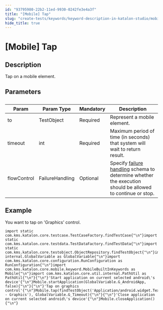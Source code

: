 ```yaml
---
id: "93795980-22b2-11ed-9930-0242fe3e4a3f"
title: "[Mobile] Tap"
slug: "create-tests/keywords/keyword-description-in-katalon-studio/mobile-keywords/mobile-tap"
hide_title: true
---
```


# <a id="id_0" class="anchor_top_offset"/><a id="ariaid-title1" class="anchor_top_offset"/>[Mobile] Tap


## <a id="id_0__id_1" class="anchor_top_offset"/>Description

              
<p xmlns="http://www.w3.org/1999/xhtml" className="p">Tap on a mobile element.</p> 
      

## <a id="id_0__id_2" class="anchor_top_offset"/>Parameters

              
<table xmlns="http://www.w3.org/1999/xhtml" className="table anchor_top_offset" id="id_0__decc3a80-c328-4d88-8024-5913da1565d9"><caption /><thead className="thead"><tr className><th className="entry anchor_top_offset" id="id_0__decc3a80-c328-4d88-8024-5913da1565d9__entry__1">Param</th><th className="entry anchor_top_offset" id="id_0__decc3a80-c328-4d88-8024-5913da1565d9__entry__2">Param Type</th><th className="entry anchor_top_offset" id="id_0__decc3a80-c328-4d88-8024-5913da1565d9__entry__3">Mandatory</th><th className="entry anchor_top_offset" id="id_0__decc3a80-c328-4d88-8024-5913da1565d9__entry__4">Description</th></tr></thead><tbody className="tbody"><tr className><td className="entry" headers="id_0__decc3a80-c328-4d88-8024-5913da1565d9__entry__1 id_0__decc3a80-c328-4d88-8024-5913da1565d9__entry__2 id_0__decc3a80-c328-4d88-8024-5913da1565d9__entry__3 id_0__decc3a80-c328-4d88-8024-5913da1565d9__entry__4 ">to</td><td className="entry" headers="id_0__decc3a80-c328-4d88-8024-5913da1565d9__entry__1 id_0__decc3a80-c328-4d88-8024-5913da1565d9__entry__2 id_0__decc3a80-c328-4d88-8024-5913da1565d9__entry__3 id_0__decc3a80-c328-4d88-8024-5913da1565d9__entry__4 ">TestObject</td><td className="entry" headers="id_0__decc3a80-c328-4d88-8024-5913da1565d9__entry__1 id_0__decc3a80-c328-4d88-8024-5913da1565d9__entry__2 id_0__decc3a80-c328-4d88-8024-5913da1565d9__entry__3 id_0__decc3a80-c328-4d88-8024-5913da1565d9__entry__4 ">Required</td><td className="entry" headers="id_0__decc3a80-c328-4d88-8024-5913da1565d9__entry__1 id_0__decc3a80-c328-4d88-8024-5913da1565d9__entry__2 id_0__decc3a80-c328-4d88-8024-5913da1565d9__entry__3 id_0__decc3a80-c328-4d88-8024-5913da1565d9__entry__4 ">Represent a mobile element.</td></tr><tr className><td className="entry" headers="id_0__decc3a80-c328-4d88-8024-5913da1565d9__entry__1 id_0__decc3a80-c328-4d88-8024-5913da1565d9__entry__2 id_0__decc3a80-c328-4d88-8024-5913da1565d9__entry__3 id_0__decc3a80-c328-4d88-8024-5913da1565d9__entry__4 ">timeout</td><td className="entry" headers="id_0__decc3a80-c328-4d88-8024-5913da1565d9__entry__1 id_0__decc3a80-c328-4d88-8024-5913da1565d9__entry__2 id_0__decc3a80-c328-4d88-8024-5913da1565d9__entry__3 id_0__decc3a80-c328-4d88-8024-5913da1565d9__entry__4 ">int</td><td className="entry" headers="id_0__decc3a80-c328-4d88-8024-5913da1565d9__entry__1 id_0__decc3a80-c328-4d88-8024-5913da1565d9__entry__2 id_0__decc3a80-c328-4d88-8024-5913da1565d9__entry__3 id_0__decc3a80-c328-4d88-8024-5913da1565d9__entry__4 ">Required</td><td className="entry" headers="id_0__decc3a80-c328-4d88-8024-5913da1565d9__entry__1 id_0__decc3a80-c328-4d88-8024-5913da1565d9__entry__2 id_0__decc3a80-c328-4d88-8024-5913da1565d9__entry__3 id_0__decc3a80-c328-4d88-8024-5913da1565d9__entry__4 ">Maximum period of time (in seconds) that system will wait to         return result.</td></tr><tr className><td className="entry" headers="id_0__decc3a80-c328-4d88-8024-5913da1565d9__entry__1 id_0__decc3a80-c328-4d88-8024-5913da1565d9__entry__2 id_0__decc3a80-c328-4d88-8024-5913da1565d9__entry__3 id_0__decc3a80-c328-4d88-8024-5913da1565d9__entry__4 ">flowControl</td><td className="entry" headers="id_0__decc3a80-c328-4d88-8024-5913da1565d9__entry__1 id_0__decc3a80-c328-4d88-8024-5913da1565d9__entry__2 id_0__decc3a80-c328-4d88-8024-5913da1565d9__entry__3 id_0__decc3a80-c328-4d88-8024-5913da1565d9__entry__4 ">FailureHandling</td><td className="entry" headers="id_0__decc3a80-c328-4d88-8024-5913da1565d9__entry__1 id_0__decc3a80-c328-4d88-8024-5913da1565d9__entry__2 id_0__decc3a80-c328-4d88-8024-5913da1565d9__entry__3 id_0__decc3a80-c328-4d88-8024-5913da1565d9__entry__4 ">Optional</td><td className="entry" headers="id_0__decc3a80-c328-4d88-8024-5913da1565d9__entry__1 id_0__decc3a80-c328-4d88-8024-5913da1565d9__entry__2 id_0__decc3a80-c328-4d88-8024-5913da1565d9__entry__3 id_0__decc3a80-c328-4d88-8024-5913da1565d9__entry__4 ">Specify <a className="xref" href="/docs/maintain/configure-failure-handling-settings-in-katalon-studio">failure handling</a> schema to         determine whether the execution should be allowed to continue or         stop.</td></tr></tbody></table> 
      

## <a id="id_0__id_3" class="anchor_top_offset"/>Example 

              
<p xmlns="http://www.w3.org/1999/xhtml" className="p">You want to tap on 'Graphics' control.</p> 
              
<pre xmlns="http://www.w3.org/1999/xhtml" className="pre codeblock"><code>import static com.kms.katalon.core.testcase.TestCaseFactory.findTestCase{"\n"}import static com.kms.katalon.core.testdata.TestDataFactory.findTestData{"\n"}import static com.kms.katalon.core.testobject.ObjectRepository.findTestObject{"\n"}import internal.GlobalVariable as GlobalVariable{"\n"}import com.kms.katalon.core.configuration.RunConfiguration as RunConfiguration{"\n"}import com.kms.katalon.core.mobile.keyword.MobileBuiltInKeywords as Mobile{"\n"}import com.kms.katalon.core.util.internal.PathUtil as PathUtil{"\n"}{"\n"}'Start application on current selected android\'s device'{"\n"}Mobile.startApplication(GlobalVariable.G_AndroidApp, false){"\n"}{"\n"}'Tap on graphics control'{"\n"}Mobile.tap(findTestObject('Application/android.widget.TextView - Graphics'), GlobalVariable.G_Timeout){"\n"}{"\n"}'Close application on current selected android\'s device'{"\n"}Mobile.closeApplication(){"\n"}</code></pre> 
            
